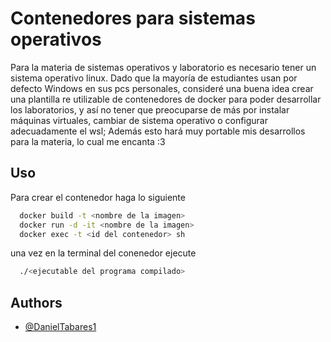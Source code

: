
# Contenedores para sistemas operativos

Para la materia de sistemas operativos y laboratorio es necesario tener un sistema operativo linux. Dado que la mayoría de estudiantes usan por defecto Windows en sus pcs personales, consideré una buena idea crear una plantilla re utilizable de contenedores de docker para poder desarrollar los laboratorios, y así no tener que preocuparse de más por instalar máquinas virtuales, cambiar de sistema operativo o configurar adecuadamente el wsl; Además esto hará muy portable mis desarrollos para la materia, lo cual me encanta :3


## Uso

Para crear el contenedor haga lo siguiente

```bash
  docker build -t <nombre de la imagen>
  docker run -d -it <nombre de la imagen> 
  docker exec -t <id del contenedor> sh
```

una vez en la terminal del conenedor ejecute
```bash
  ./<ejecutable del programa compilado>
```


## Authors

- [@DanielTabares1](https://www.github.com/danieltabares1)

